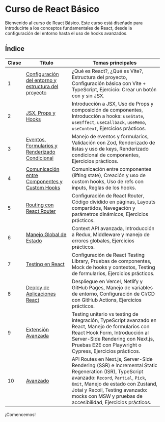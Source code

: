# Curso de React Básico

Bienvenido al curso de React Básico. Este curso está diseñado para introducirte a los conceptos fundamentales de React, desde la configuración del entorno hasta el uso de hooks avanzados.

## Índice

| Clase | Título                                      | Temas principales                                                                                   |
|-------|--------------------------------------------|-----------------------------------------------------------------------------------------------------|
| 1     | [Configuración del entorno y estructura del proyecto](clases/clase-01/clase-01.md) | ¿Qué es React?, ¿Qué es Vite?, Estructura del proyecto, Configuración básica con Vite + TypeScript, Ejercicio: Crear un botón con y sin JSX. |
| 2     | [JSX, Props y Hooks](clases/clase-02/clase-02.md)         | Introducción a JSX, Uso de Props y composición de componentes, Introducción a hooks: `useState`, `useEffect`, `useCallback`, `useMemo`, `useContext`, Ejercicios prácticos. |
| 3     | [Eventos, Formularios y Renderizado Condicional](clases/clase-03/clase-03.md) | Manejo de eventos y formularios, Validación con Zod, Renderizado de listas y uso de keys, Renderizado condicional de componentes, Ejercicios prácticos. |
| 4     | [Comunicación entre Componentes y Custom Hooks](clases/clase-04/clase-04.md) | Comunicación entre componentes (lifting state), Creación y uso de custom hooks, Uso de refs con inputs, Reglas de los hooks. |
| 5     | [Routing con React Router](clases/clase-05/clase-05.md)  | Configuración de React Router, Código dividido en páginas, Layouts compartidos, Navegación y parámetros dinámicos, Ejercicios prácticos. |
| 6     | [Manejo Global de Estado](clases/clase-06/clase-06.md)   | Context API avanzada, Introducción a Redux, Middleware y manejo de errores globales, Ejercicios prácticos. |
| 7     | [Testing en React](clases/clase-07/clase-7.md)           | Configuración de React Testing Library, Pruebas de componentes, Mock de hooks y contextos, Testing de formularios, Ejercicios prácticos. |
| 8     | [Deploy de Aplicaciones React](clases/clase-08/clase-8.md) | Despliegue en Vercel, Netlify y GitHub Pages, Manejo de variables de entorno, Configuración de CI/CD con GitHub Actions, Ejercicios prácticos. |
| 9     | [Extensión Avanzada](clases/clase-09/clase-9.md)         | Testing unitario vs testing de integración, TypeScript avanzado en React, Manejo de formularios con React Hook Form, Introducción al Server-Side Rendering con Next.js, Pruebas E2E con Playwright o Cypress, Ejercicios prácticos. |
| 10    | [Avanzado](clases/clase-10/clase-10.md)                  | API Routes en Next.js, Server-Side Rendering (SSR) e Incremental Static Regeneration (ISR), TypeScript avanzado: `Record`, `Partial`, `Pick`, `Omit`, Manejo de estado con Zustand, Jotai y Recoil, Testing avanzado: mocks con MSW y pruebas de accesibilidad, Ejercicios prácticos. |

¡Comencemos!
